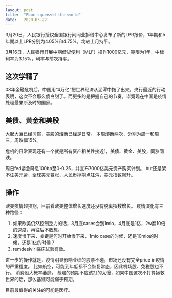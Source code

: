 ```yaml
---
layout: post
title:  "Pboc squeezed the world"
date:   2020-03-22
---
```


3月20日，人民银行授权全国银行间同业拆借中心发布了新的LPR报价，1年期和5年期以上LPR分别为4.05%和4.75%，均较上月持平。

3月16日，人民银行开展中期借贷便利（MLF）操作1000亿元，期限为1年，中标利率为3.15%，利率与前次持平。

## 这次学精了
08年金融危机后，中国用“4万亿”把世界经济从泥潭中拖了出来，央行最近的行动表明，这次不会那么傻白甜了。而更多的是把握自己的节奏，毕竟现在中国是疫情处理最果断及时的国家。

## 美债、黄金和美股
大起大落已经习惯，美股的熔断已经是日常。
本周熔断两次，分别为周一和周三，周跌幅15%。

危机的日常表现还有一个就是所有资产相关性接近1，美债、黄金、美股，同涨同跌。

周日fed紧急降息100bp至0-0.25，并宣布7000亿美元资产购买计划。
but还是架不住美元紧，全球美元紧张，人民币掉期点狂泻，美元指数飙升。


## 操作
欧美疫情超预期，目前看欧美整体增长速度还没有脱离指数增长。
疫情演化有三种路径：
1. 如果欧美仍然控制乏力的话，3月底cases会到1mio，4月底是1亿，2w翻10倍的速度，再往后不敢想。
2. 速度慢下来，关键是何时开始慢下来，1mio case的时候，还是10mio的时候，还是1亿的时候？
3. remdesivir 临床试验有效。

进一步的操作就是，疫情明显影响业绩的股票不碰，市场还没有完全price in疫情的严重程度。
比如航空，可能到年低都不会恢复常态，因此机场股、免税股也不行。
消费股大概率萎靡。
基建的预期不应该打的太慢，如果中国这次不打算拯救世界的话，那么基建可能弱于预期。

目前最值得的关注的可能是医疗。
